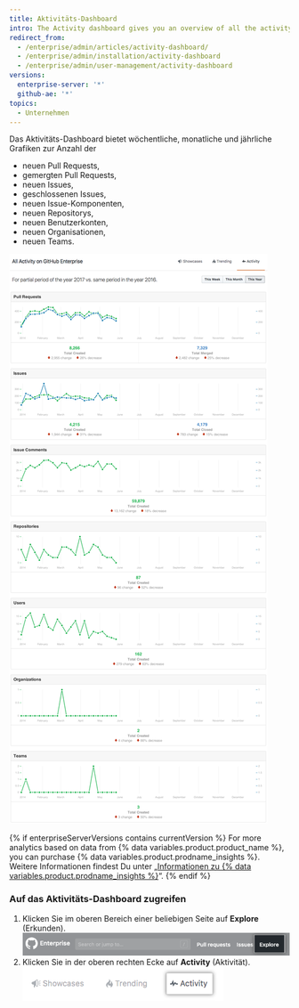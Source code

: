 ```yaml
---
title: Aktivitäts-Dashboard
intro: The Activity dashboard gives you an overview of all the activity in your enterprise.
redirect_from:
  - /enterprise/admin/articles/activity-dashboard/
  - /enterprise/admin/installation/activity-dashboard
  - /enterprise/admin/user-management/activity-dashboard
versions:
  enterprise-server: '*'
  github-ae: '*'
topics:
  - Unternehmen
---
```


Das Aktivitäts-Dashboard bietet wöchentliche, monatliche und jährliche Grafiken zur Anzahl der
- neuen Pull Requests,
- gemergten Pull Requests,
- neuen Issues,
- geschlossenen Issues,
- neuen Issue-Komponenten,
- neuen Repositorys,
- neuen Benutzerkonten,
- neuen Organisationen,
- neuen Teams.

![Aktivitäts-Dashboard](/assets/images/enterprise/activity/activity-dashboard-yearly.png)

{% if enterpriseServerVersions contains currentVersion %}
For more analytics based on data from
{% data variables.product.product_name %}, you can purchase {% data variables.product.prodname_insights %}. Weitere Informationen findest Du unter „[Informationen zu {% data variables.product.prodname_insights %}](/insights/installing-and-configuring-github-insights/about-github-insights)“.
{% endif %}

### Auf das Aktivitäts-Dashboard zugreifen

1. Klicken Sie im oberen Bereich einer beliebigen Seite auf **Explore** (Erkunden). ![Registerkarte „Explore“ (Erkunden)](/assets/images/enterprise/settings/ent-new-explore.png)
2. Klicken Sie in der oberen rechten Ecke auf **Activity** (Aktivität). ![Schaltfläche „Activity“ (Aktivität)](/assets/images/enterprise/activity/activity-button.png)
